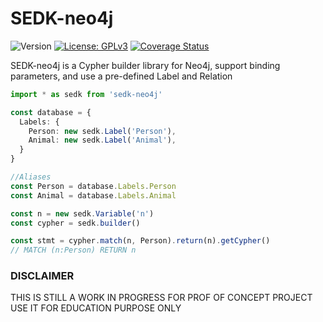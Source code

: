 # SEDK-neo4j
![Version](https://img.shields.io/badge/version-0.0.3-blue.svg)
[![License: GPLv3](https://img.shields.io/badge/License-ISC-blue.svg)](https://opensource.org/licenses/ISC)
[![Coverage Status](https://codecov.io/gh/amerharb/sedk-neo4j/branch/main/graph/badge.svg)](https://codecov.io/gh/amerharb/sedk-neo4j)

SEDK-neo4j is a Cypher builder library for Neo4j, support binding parameters, and use a pre-defined Label and Relation

```typescript
import * as sedk from 'sedk-neo4j'

const database = {
  Labels: {
    Person: new sedk.Label('Person'),
    Animal: new sedk.Label('Animal'),
  }
}

//Aliases
const Person = database.Labels.Person
const Animal = database.Labels.Animal

const n = new sedk.Variable('n')
const cypher = sedk.builder()

const stmt = cypher.match(n, Person).return(n).getCypher()
// MATCH (n:Person) RETURN n
```
### DISCLAIMER
THIS IS STILL A WORK IN PROGRESS FOR PROF OF CONCEPT PROJECT
USE IT FOR EDUCATION PURPOSE ONLY
